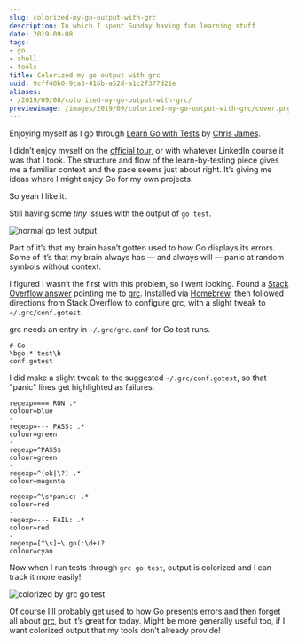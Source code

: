 ```yaml
---
slug: colorized-my-go-output-with-grc
description: In which I spent Sunday having fun learning stuff
date: 2019-09-08
tags:
- go
- shell
- tools
title: Colorized my go output with grc
uuid: 9cff48b0-9ca3-416b-a52d-a1c2f377d21e
aliases:
- /2019/09/08/colorized-my-go-output-with-grc/
previewimage: /images/2019/09/colorized-my-go-output-with-grc/cover.png
---
```

Enjoying myself as I go through [Learn Go with
Tests](https://github.com/quii/learn-go-with-tests) by [Chris
James](https://quii.dev/).

I didn’t enjoy myself on the [official
tour](https://tour.golang.org/welcome/1), or with whatever LinkedIn
course it was that I took. The structure and flow of the
learn-by-testing piece gives me a familiar context and the pace seems
just about right. It’s giving me ideas where I might enjoy Go for my own
projects.

So yeah I like it.

Still having some *tiny* issues with the output of `go test`.

![normal `go test` output](plain.png)

Part of it’s that my brain hasn’t gotten used to how Go displays its
errors. Some of it’s that my brain always has — and always will — panic
at random symbols without context.

I figured I wasn’t the first with this problem, so I went looking. Found
a [Stack Overflow answer](https://stackoverflow.com/a/40160711) pointing
me to [grc](https://github.com/garabik/grc). Installed via
[Homebrew](https://brew.sh/), then followed directions from Stack
Overflow to configure grc, with a slight tweak to `~/.grc/conf.gotest`.

grc needs an entry in `~/.grc/grc.conf` for Go test runs.

    # Go
    \bgo.* test\b
    conf.gotest

I did make a slight tweak to the suggested `~/.grc/conf.gotest`, so that
"panic" lines get highlighted as failures.

    regexp==== RUN .*
    colour=blue
    -
    regexp=--- PASS: .*
    colour=green
    -
    regexp=^PASS$
    colour=green
    -
    regexp=^(ok|\?) .*
    colour=magenta
    -
    regexp=^\s*panic: .*
    colour=red
    -
    regexp=--- FAIL: .*
    colour=red
    -
    regexp=[^\s]+\.go(:\d+)?
    colour=cyan

Now when I run tests through `grc go test`, output is colorized and I
can track it more easily\!

![colorized by `grc go test`](cover.png)

Of course I’ll probably get used to how Go presents errors and then
forget all about [grc](https://github.com/garabik/grc), but it’s great
for today. Might be more generally useful too, if I want colorized
output that my tools don’t already provide\!